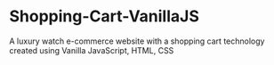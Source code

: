 # Shopping-Cart-VanillaJS
A luxury watch e-commerce website with a shopping cart technology created using Vanilla JavaScript, HTML, CSS
